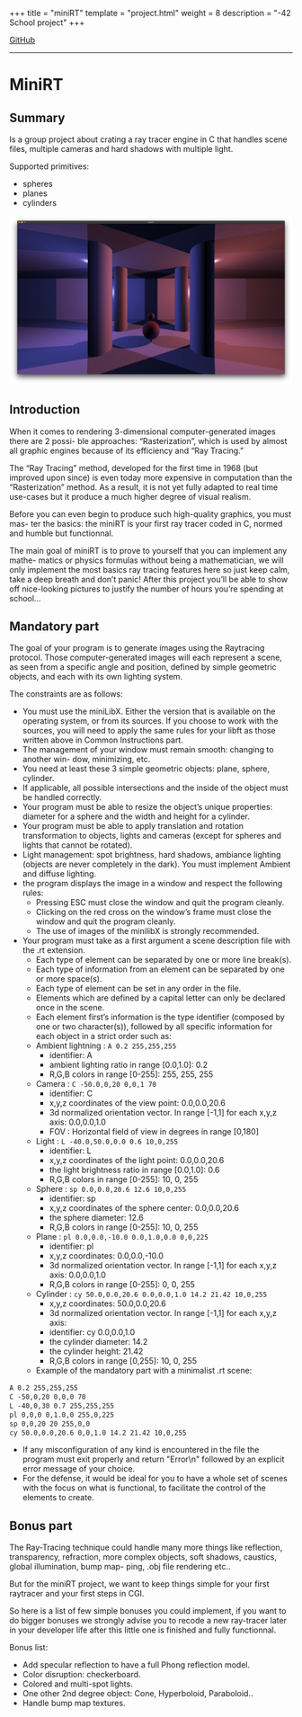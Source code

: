 +++
title = "miniRT"
template = "project.html"
weight = 8
description = "-42 School project"
+++

<a target="blank" href="https://github.com/sebamiro/MiniRT">GitHub</a>

---

# MiniRT

## Summary

Is a group project about crating a ray tracer engine in C that handles scene files, multiple
cameras and hard shadows with multiple light.

Supported primitives:
- spheres
- planes
- cylinders

<img alt="fract-ol-image" src='miniRT.png' >

## Introduction

When it comes to rendering 3-dimensional computer-generated images there are 2 possi-
ble approaches: “Rasterization”, which is used by almost all graphic engines because
of its efficiency and “Ray Tracing.”

The “Ray Tracing” method, developed for the first time in 1968 (but improved upon
since) is even today more expensive in computation than the “Rasterization” method.
As a result, it is not yet fully adapted to real time use-cases but it produce a much higher
degree of visual realism.

Before you can even begin to produce such high-quality graphics, you must mas-
ter the basics: the miniRT is your first ray tracer coded in C, normed and humble but
functionnal.

The main goal of miniRT is to prove to yourself that you can implement any mathe-
matics or physics formulas without being a mathematician, we will only implement the
most basics ray tracing features here so just keep calm, take a deep breath and don’t
panic! After this project you’ll be able to show off nice-looking pictures to justify the
number of hours you’re spending at school...

## Mandatory part

The goal of your program is to generate
images using the Raytracing protocol. Those
computer-generated images will each represent a
scene, as seen from a specific angle and position,
defined by simple geometric objects, and each with
its own lighting system.

The constraints are as follows:
- You must use the miniLibX. Either the version that is available on the operating
system, or from its sources. If you choose to work with the sources, you will
need to apply the same rules for your libft as those written above in Common
Instructions part.
- The management of your window must remain smooth: changing to another win-
dow, minimizing, etc.
- You need at least these 3 simple geometric objects: plane, sphere, cylinder.
- If applicable, all possible intersections and the inside of the object must be handled
correctly.
- Your program must be able to resize the object’s unique properties: diameter for a
sphere and the width and height for a cylinder.
- Your program must be able to apply translation and rotation transformation to
objects, lights and cameras (except for spheres and lights that cannot be rotated).
- Light management: spot brightness, hard shadows, ambiance lighting (objects are
never completely in the dark). You must implement Ambient and diffuse lighting.
- the program displays the image in a window and respect the following rules:
  - Pressing ESC must close the window and quit the program cleanly.
  - Clicking on the red cross on the window’s frame must close the window and
quit the program cleanly.
  - The use of images of the minilibX is strongly recommended.
- Your program must take as a first argument a scene description file with the .rt
extension.
  - Each type of element can be separated by one or more line break(s).
  - Each type of information from an element can be separated by one or more
space(s).
  - Each type of element can be set in any order in the file.
  - Elements which are defined by a capital letter can only be declared once in
the scene.
  - Each element first’s information is the type identifier (composed by one or two
character(s)), followed by all specific information for each object in a strict
order such as:
  - Ambient lightning : ``` A 0.2 255,255,255 ```
      - identifier: A
      - ambient lighting ratio in range [0.0,1.0]: 0.2
      - R,G,B colors in range [0-255]: 255, 255, 255
  - Camera : ``` C -50.0,0,20 0,0,1 70 ```
    - identifier: C
    - x,y,z coordinates of the view point: 0.0,0.0,20.6
    - 3d normalized orientation vector. In range [-1,1] for each x,y,z axis:
0.0,0.0,1.0
    - FOV : Horizontal field of view in degrees in range [0,180]
  - Light : ``` L -40.0,50.0,0.0 0.6 10,0,255 ```
    - identifier: L
    - x,y,z coordinates of the light point: 0.0,0.0,20.6
    - the light brightness ratio in range [0.0,1.0]: 0.6
    - R,G,B colors in range [0-255]: 10, 0, 255
  - Sphere : ``` sp 0.0,0.0,20.6 12.6 10,0,255 ```
    - identifier: sp
    - x,y,z coordinates of the sphere center: 0.0,0.0,20.6
    - the sphere diameter: 12.6
    - R,G,B colors in range [0-255]: 10, 0, 255
  - Plane : ``` pl 0.0,0.0,-10.0 0.0,1.0,0.0 0,0,225 ```
    - identifier: pl
    - x,y,z coordinates: 0.0,0.0,-10.0
    - 3d normalized orientation vector. In range [-1,1] for each x,y,z axis:
    0.0,0.0,1.0
    - R,G,B colors in range [0-255]: 0, 0, 255
  - Cylinder : ```cy 50.0,0.0,20.6 0.0,0.0,1.0 14.2 21.42 10,0,255```
    - x,y,z coordinates: 50.0,0.0,20.6
    - 3d normalized orientation vector. In range [-1,1] for each x,y,z axis:
    - identifier: cy
    0.0,0.0,1.0
    - the cylinder diameter: 14.2
    - the cylinder height: 21.42
    - R,G,B colors in range [0,255]: 10, 0, 255
  - Example of the mandatory part with a minimalist .rt scene:
```
A 0.2 255,255,255
C -50,0,20 0,0,0 70
L -40,0,30 0.7 255,255,255
pl 0,0,0 0,1.0,0 255,0,225
sp 0,0,20 20 255,0,0
cy 50.0,0.0,20.6 0,0,1.0 14.2 21.42 10,0,255
```
  - If any misconfiguration of any kind is encountered in the file the program must exit
properly and return "Error\n" followed by an explicit error message of your choice.
  - For the defense, it would be ideal for you to have a whole set of scenes with the
focus on what is functional, to facilitate the control of the elements to create.

## Bonus part

The Ray-Tracing technique could handle many more things like reflection, transparency,
refraction, more complex objects, soft shadows, caustics, global illumination, bump map-
ping, .obj file rendering etc..

But for the miniRT project, we want to keep things simple for your first raytracer and
your first steps in CGI.

So here is a list of few simple bonuses you could implement, if you want to do bigger
bonuses we strongly advise you to recode a new ray-tracer later in your developer life
after this little one is finished and fully functionnal.

Bonus list:
- Add specular reflection to have a full Phong reflection model.
- Color disruption: checkerboard.
- Colored and multi-spot lights.
- One other 2nd degree object: Cone, Hyperboloid, Paraboloid..
- Handle bump map textures.

